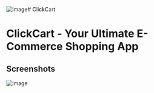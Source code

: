 ![image](https://github.com/KarimovEldar/ClickCart/assets/142349187/0e0ba998-aa6f-4d81-9d24-3a7842a8ace5)# ClickCart
# ClickCart - Your Ultimate E-Commerce Shopping App
## Screenshots
![image](https://github.com/KarimovEldar/ClickCart/assets/142349187/fa59f680-5f65-454e-9a46-94d5fa7480ca)
